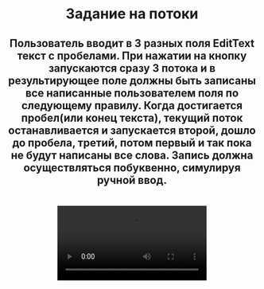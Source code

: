 <h1 align="center">Задание на потоки</h1>
<h2 align = "center">Пользователь вводит в 3 разных поля EditText текст с пробелами. При нажатии на кнопку запускаются сразу 3 потока и в результирующее поле должны быть записаны все написанные пользователем поля по следующему правилу. Когда достигается пробел(или конец текста), текущий поток останавливается и запускается второй, дошло до пробела, третий, потом первый и так пока не будут написаны все слова. 
Запись должна осуществляться побуквенно, симулируя ручной ввод.</h2>
<h1 align="center">
<video src="https://github.com/Ali-Sas/Threads_Samsung_Academy/blob/main/for%20readme/video_2024-02-01_03-02-31.mp4" alt="альтернативный текст">
</h1>

